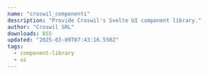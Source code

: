 ```yaml
---
name: "croswil_componenti"
description: "Provide Croswil's Svelte UI component library."
author: "Croswil SRL"
downloads: 855
updated: "2025-03-09T07:43:16.550Z"
tags: 
  - component-library
  - ui
---
```

